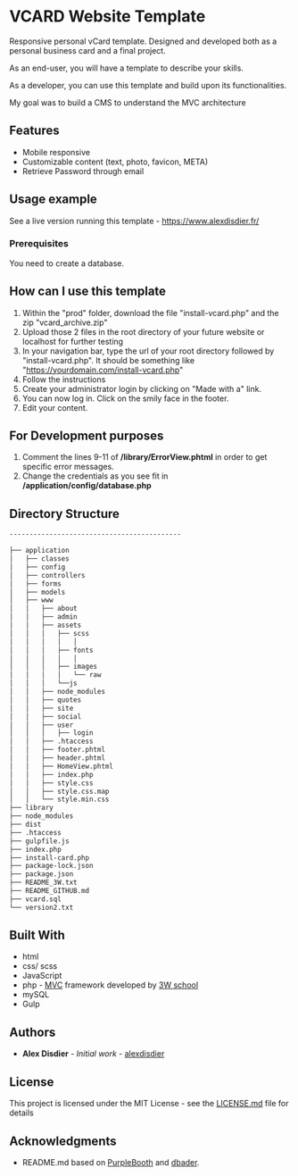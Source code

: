 # VCARD Website Template

Responsive personal vCard template. Designed and developed both as a personal business card and a final project.

As an end-user, you will have a template to describe your skills.

As a developer, you can use this template and build upon its functionalities.

My goal was to build a CMS to understand the MVC architecture

## Features

* Mobile responsive
* Customizable content (text, photo, favicon, META)
* Retrieve Password through email

## Usage example

See a live version running this template - https://www.alexdisdier.fr/

### Prerequisites

You need to create a database.

## How can I use this template

1. Within the "prod" folder, download the file "install-vcard.php" and the zip "vcard_archive.zip"
2. Upload those 2 files in the root directory of your future website or localhost for further testing
3. In your navigation bar, type the url of your root directory followed by "install-vcard.php".
It should be something like "https://yourdomain.com/install-vcard.php"
4. Follow the instructions
5. Create your administrator login by clicking on "Made with a" link.
6. You can now log in. Click on the smily face in the footer.
7. Edit your content.

## For Development purposes

1. Comment the lines 9-11 of **/library/ErrorView.phtml** in order to get specific error messages.
2. Change the credentials as you see fit in **/application/config/database.php**

## Directory Structure

```bash
-------------------------------------------

├── application
│   ├── classes
│   ├── config
│   ├── controllers
│   ├── forms
│   ├── models
│   ├── www
│   │   ├── about
│   │   ├── admin
│   │   ├── assets
│   │   │   ├── scss
│   │   │   │   │
│   │   │   ├── fonts
│   │   │   │   │
│   │   │   ├── images
│   │   │   │   └── raw
│   │   │   └──js
│   │   ├── node_modules
│   │   ├── quotes
│   │   ├── site
│   │   ├── social
│   │   ├── user
│   │   │   ├── login
│   │   ├── .htaccess
│   │   ├── footer.phtml
│   │   ├── header.phtml
│   │   ├── HomeView.phtml
│   │   ├── index.php
│   │   ├── style.css
│   │   ├── style.css.map
│   │   └── style.min.css
├── library
├── node_modules
├── dist
├── .htaccess
├── gulpfile.js
├── index.php
├── install-card.php
├── package-lock.json
├── package.json
├── README_3W.txt
├── README_GITHUB.md
├── vcard.sql
└── version2.txt
```

## Built With

* html
* css/ scss
* JavaScript
* php - [MVC](https://en.wikipedia.org/wiki/Model%E2%80%93view%E2%80%93controller) framework developed by [3W school](https://3wa.fr/)
* mySQL
* Gulp

## Authors

* **Alex Disdier** - *Initial work* - [alexdisdier](https://github.com/alexdisdier)

## License

This project is licensed under the MIT License - see the [LICENSE.md](LICENSE.md) file for details

## Acknowledgments

* README.md based on [PurpleBooth](https://github.com/PurpleBooth) and [dbader](https://github.com/dbader).
